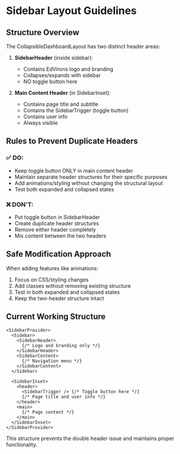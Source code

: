 # Sidebar Layout Guidelines

## Structure Overview
The CollapsibleDashboardLayout has two distinct header areas:

1. **SidebarHeader** (inside sidebar):
   - Contains EdVirons logo and branding
   - Collapses/expands with sidebar
   - NO toggle button here

2. **Main Content Header** (in SidebarInset):
   - Contains page title and subtitle
   - Contains the SidebarTrigger (toggle button)
   - Contains user info
   - Always visible

## Rules to Prevent Duplicate Headers

### ✅ DO:
- Keep toggle button ONLY in main content header
- Maintain separate header structures for their specific purposes
- Add animations/styling without changing the structural layout
- Test both expanded and collapsed states

### ❌ DON'T:
- Put toggle button in SidebarHeader
- Create duplicate header structures
- Remove either header completely
- Mix content between the two headers

## Safe Modification Approach

When adding features like animations:
1. Focus on CSS/styling changes
2. Add classes without removing existing structure
3. Test in both expanded and collapsed states
4. Keep the two-header structure intact

## Current Working Structure

```tsx
<SidebarProvider>
  <Sidebar>
    <SidebarHeader>
      {/* Logo and branding only */}
    </SidebarHeader>
    <SidebarContent>
      {/* Navigation menu */}
    </SidebarContent>
  </Sidebar>
  
  <SidebarInset>
    <header>
      <SidebarTrigger /> {/* Toggle button here */}
      {/* Page title and user info */}
    </header>
    <main>
      {/* Page content */}
    </main>
  </SidebarInset>
</SidebarProvider>
```

This structure prevents the double header issue and maintains proper functionality.